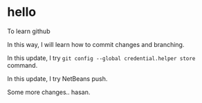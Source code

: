 # hello
To learn github

In this way, I will learn how to commit changes and branching.

In this update, I try `git config --global credential.helper store` command.

In this update, I try NetBeans push.

Some more changes..
hasan.

